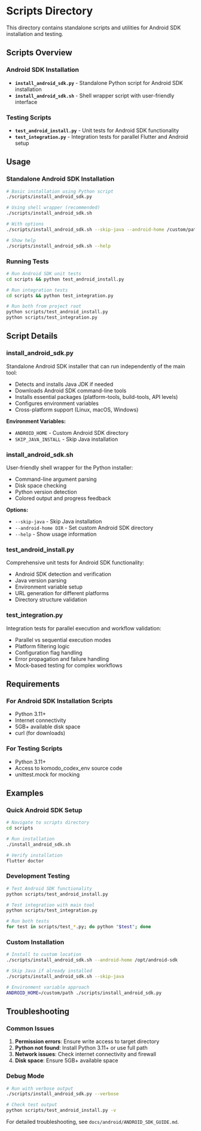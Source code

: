 # Scripts Directory

This directory contains standalone scripts and utilities for Android SDK installation and testing.

## Scripts Overview

### Android SDK Installation

- **`install_android_sdk.py`** - Standalone Python script for Android SDK installation
- **`install_android_sdk.sh`** - Shell wrapper script with user-friendly interface

### Testing Scripts

- **`test_android_install.py`** - Unit tests for Android SDK functionality
- **`test_integration.py`** - Integration tests for parallel Flutter and Android setup

## Usage

### Standalone Android SDK Installation

```bash
# Basic installation using Python script
./scripts/install_android_sdk.py

# Using shell wrapper (recommended)
./scripts/install_android_sdk.sh

# With options
./scripts/install_android_sdk.sh --skip-java --android-home /custom/path

# Show help
./scripts/install_android_sdk.sh --help
```

### Running Tests

```bash
# Run Android SDK unit tests
cd scripts && python test_android_install.py

# Run integration tests
cd scripts && python test_integration.py

# Run both from project root
python scripts/test_android_install.py
python scripts/test_integration.py
```

## Script Details

### install_android_sdk.py

Standalone Android SDK installer that can run independently of the main tool:

- Detects and installs Java JDK if needed
- Downloads Android SDK command-line tools
- Installs essential packages (platform-tools, build-tools, API levels)
- Configures environment variables
- Cross-platform support (Linux, macOS, Windows)

**Environment Variables:**
- `ANDROID_HOME` - Custom Android SDK directory
- `SKIP_JAVA_INSTALL` - Skip Java installation

### install_android_sdk.sh

User-friendly shell wrapper for the Python installer:

- Command-line argument parsing
- Disk space checking
- Python version detection
- Colored output and progress feedback

**Options:**
- `--skip-java` - Skip Java installation
- `--android-home DIR` - Set custom Android SDK directory
- `--help` - Show usage information

### test_android_install.py

Comprehensive unit tests for Android SDK functionality:

- Android SDK detection and verification
- Java version parsing
- Environment variable setup
- URL generation for different platforms
- Directory structure validation

### test_integration.py

Integration tests for parallel execution and workflow validation:

- Parallel vs sequential execution modes
- Platform filtering logic
- Configuration flag handling
- Error propagation and failure handling
- Mock-based testing for complex workflows

## Requirements

### For Android SDK Installation Scripts

- Python 3.11+
- Internet connectivity
- 5GB+ available disk space
- curl (for downloads)

### For Testing Scripts

- Python 3.11+
- Access to komodo_codex_env source code
- unittest.mock for mocking

## Examples

### Quick Android SDK Setup

```bash
# Navigate to scripts directory
cd scripts

# Run installation
./install_android_sdk.sh

# Verify installation
flutter doctor
```

### Development Testing

```bash
# Test Android SDK functionality
python scripts/test_android_install.py

# Test integration with main tool
python scripts/test_integration.py

# Run both tests
for test in scripts/test_*.py; do python "$test"; done
```

### Custom Installation

```bash
# Install to custom location
./scripts/install_android_sdk.sh --android-home /opt/android-sdk

# Skip Java if already installed
./scripts/install_android_sdk.sh --skip-java

# Environment variable approach
ANDROID_HOME=/custom/path ./scripts/install_android_sdk.py
```

## Troubleshooting

### Common Issues

1. **Permission errors**: Ensure write access to target directory
2. **Python not found**: Install Python 3.11+ or use full path
3. **Network issues**: Check internet connectivity and firewall
4. **Disk space**: Ensure 5GB+ available space

### Debug Mode

```bash
# Run with verbose output
./scripts/install_android_sdk.py --verbose

# Check test output
python scripts/test_android_install.py -v
```

For detailed troubleshooting, see `docs/android/ANDROID_SDK_GUIDE.md`.